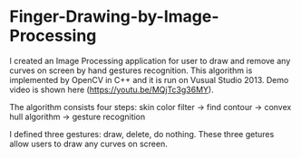 # Finger-Drawing-by-Image-Processing

I created an Image Processing application for user to draw and remove any curves on screen by hand gestures recognition. This algorithm is implemented by OpenCV in C++ and it is run on Vusual Studio 2013. Demo video is shown here (https://youtu.be/MQjTc3g36MY).

The algorithm consists four steps: skin color filter -> find contour -> convex hull algorithm -> gesture recognition

I defined three gestures: draw, delete, do nothing. These three getures allow users to draw any curves on screen.
